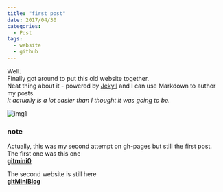 ```yaml
---
title: "first post"
date: 2017/04/30
categories:
  - Post
tags:
  - website
  - github
---
```


[img1]: http://iboogeek.com/958-thickbox_square_zen/akira-tao-pai-pai.jpg

Well.   
Finally got around to put this old website together.    
Neat thing about it - powered by [Jekyll](http://jekyllrb.com) and I can use Markdown to author my posts.   
*It actually is a lot easier than I thought it was going to be.*

![img1]

### note
Actually, this was my second attempt on gh-pages but still the first post.  
The first one was this one   
**[gitmini0](https://nicolasdb.github.io/gitmini0)**  

The second website is still here  
**[gitMiniBlog](https://github.com/nicolasdb/gitMiniBlog)** 
